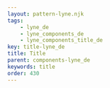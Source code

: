 ```yaml
---
layout: pattern-lyne.njk
tags: 
    - lyne_de
    - lyne_components_de
    - lyne_components_title_de
key: title-lyne_de
title: Title
parent: components-lyne_de
keywords: title
order: 430
---
```

